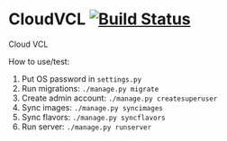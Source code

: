 # CloudVCL [![Build Status](https://travis-ci.org/DSpeichert/cloudvcl.svg?branch=master)](https://travis-ci.org/DSpeichert/cloudvcl)
Cloud VCL


How to use/test:

1. Put OS password in `settings.py`
1. Run migrations: `./manage.py migrate`
1. Create admin account: `./manage.py createsuperuser`
1. Sync images: `./manage.py syncimages`
1. Sync flavors: `./manage.py syncflavors`
1. Run server: `./manage.py runserver`